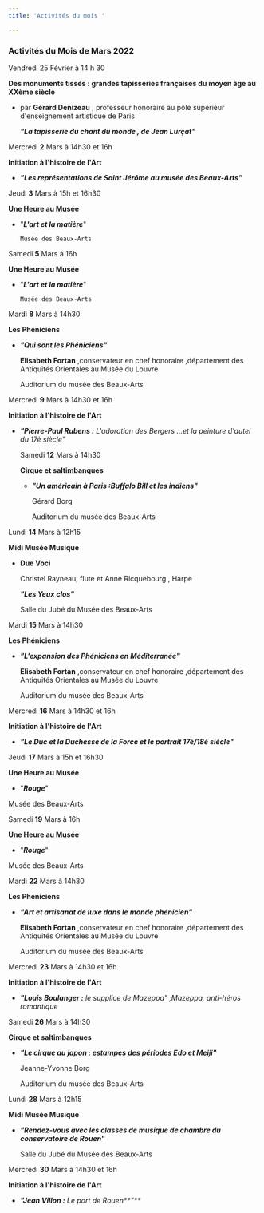 ```yaml
---
title: 'Activités du mois '

---
```

### Activités du Mois de Mars 2022

Vendredi 25 Février à 14 h 30

**Des monuments tissés : grandes tapisseries françaises du moyen âge au XXème siècle**

* par **Gérard Denizeau** , professeur honoraire au pôle supérieur d'enseignement artistique de Paris

  **_"La tapisserie du chant du monde , de Jean Lurçat"_**

Mercredi **2** Mars à 14h30 et 16h

**Initiation à l'histoire de l'Art**

* **_"Les représentations de Saint Jérôme au musée des Beaux-Arts"_**

Jeudi **3** Mars à 15h et 16h30

**Une Heure au Musée**

* "**_L'art et la matière_**"

      Musée des Beaux-Arts

Samedi **5** Mars à 16h

**Une Heure au Musée**

* "**_L'art et la matière_**"

      Musée des Beaux-Arts  

Mardi **8** Mars à 14h30

**Les Phéniciens**

* **_"Qui sont les Phéniciens"_**

  **Elisabeth Fortan** ,conservateur en chef honoraire ,département des Antiquités Orientales au Musée du Louvre

  Auditorium du musée des Beaux-Arts

Mercredi **9** Mars à 14h30 et 16h

**Initiation à l'histoire de l'Art**

* **_"Pierre-Paul Rubens :_** _L'adoration des Bergers ...et la peinture d'autel du 17è siècle"_  

    

  Samedi **12** Mars à 14h30

  **Cirque et saltimbanques**
  * **_"Un américain à Paris :Buffalo Bill et les indiens"_**

    Gérard Borg

    Auditorium du musée des Beaux-Arts

Lundi **14** Mars à 12h15

**Midi Musée Musique**

* **Due Voci**

  Christel Rayneau, flute et Anne Ricquebourg , Harpe

  **_"Les Yeux clos"_**

  Salle du Jubé du Musée des Beaux-Arts

Mardi **15** Mars à 14h30

**Les Phéniciens**

* **_"L'expansion des Phéniciens en Méditerranée"_**

  **Elisabeth Fortan** ,conservateur en chef honoraire ,département des Antiquités Orientales au Musée du Louvre

  Auditorium du musée des Beaux-Arts

Mercredi **16** Mars à 14h30 et 16h

**Initiation à l'histoire de l'Art**

* **_"Le Duc  et la Duchesse de la Force et le portrait 17è/18è siècle"_**

Jeudi **17** Mars à 15h et 16h30

**Une Heure au Musée**  

* "**_Rouge_**"

Musée des Beaux-Arts

Samedi **19** Mars à 16h

**Une Heure au Musée**

* "**_Rouge_**"

Musée des Beaux-Arts

Mardi **22** Mars à 14h30

**Les Phéniciens**

* **_"Art et artisanat de luxe dans le monde phénicien"_**

  **Elisabeth Fortan** ,conservateur en chef honoraire ,département des Antiquités Orientales au Musée du Louvre

  Auditorium du musée des Beaux-Arts

Mercredi **23** Mars à 14h30 et 16h

**Initiation à l'histoire de l'Art**

* **_"Louis Boulanger :_** _le supplice de Mazeppa" ,Mazeppa, anti-héros romantique_ 

Samedi **26** Mars à 14h30

**Cirque et saltimbanques**

* **_"Le cirque au japon : estampes des périodes Edo et Meiji"_**

  Jeanne-Yvonne Borg

  Auditorium du musée des Beaux-Arts

Lundi **28** Mars à 12h15

**Midi Musée Musique**

* **_"Rendez-vous avec les classes de musique de chambre du conservatoire de Rouen"_**

  Salle du Jubé du Musée des Beaux-Arts

Mercredi **30** Mars à 14h30 et 16h

**Initiation à l'histoire de l'Art**

* **_"Jean Villon :_** _Le port de Rouen**"**_